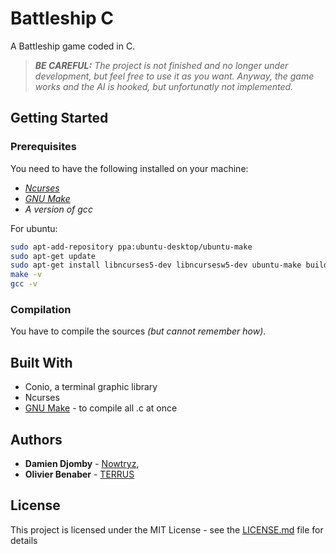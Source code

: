 # Battleship C

A Battleship game coded in C.

> _**BE CAREFUL:** The project is not finished and no longer under development, but feel free to use it as you want. Anyway, the game works and the AI is hooked, but unfortunatly not implemented._

## Getting Started

### Prerequisites

You need to have the following installed on your machine:
* *[Ncurses](https://en.wikipedia.org/wiki/Ncurses)*
* *[GNU Make](https://www.gnu.org/software/make/)*
* *A version of gcc*

For ubuntu:
```bash
sudo apt-add-repository ppa:ubuntu-desktop/ubuntu-make
sudo apt-get update 
sudo apt-get install libncurses5-dev libncursesw5-dev ubuntu-make build-essential
make -v
gcc -v
```

### Compilation

You have to compile the sources *(but cannot remember how)*.

## Built With

* Conio, a terminal graphic library
* Ncurses
* [GNU Make](https://www.gnu.org/software/make/) - to compile all .c at once

## Authors

* **Damien Djomby** - [Nowtryz](https://github.com/nowtryz),
* **Olivier Benaber** - [TERRUS](https://github.com/TERRUSS)

## License

This project is licensed under the MIT License - see the [LICENSE.md](LICENSE.md) file for details
